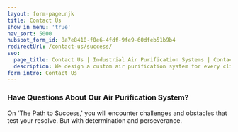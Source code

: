 ```yaml
---
layout: form-page.njk
title: Contact Us
show_in_menu: 'true'
nav_sort: 5000
hubspot_form_id: 8a7e8410-f0e6-4fdf-9fe9-60dfeb51b9b4
redirectUrl: /contact-us/success/
seo:
  page_title: Contact Us | Industrial Air Purification Systems | Contact Us
  description: We design a custom air purification system for every client. Contact us to learn more about our clean air solutions for your facility’s needs!
form_intro: Contact Us
---
```


### Have Questions About Our Air Purification System?
On 'The Path to Success,' you will encounter challenges and obstacles that test your resolve. But with determination and perseverance.
